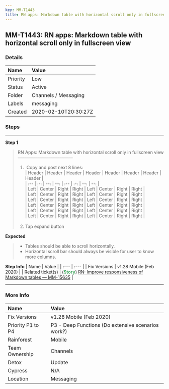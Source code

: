 ```yaml
---
key: MM-T1443
title: RN apps: Markdown table with horizontal scroll only in fullscreen view
---
```


## MM-T1443: RN apps: Markdown table with horizontal scroll only in fullscreen view

### Details

| Name     | Value                |
| :------- | :------------------- |
| Priority | Low                  |
| Status   | Active               |
| Folder   | Channels / Messaging |
| Labels   | messaging            |
| Created  | 2020-02-10T20:30:27Z |

### Steps

<hr/>

**Step 1**

> <article>RN Apps: Markdown table with horizontal scroll only in fullscreen view<br>–––––––––––––––––––––––––<ol><li>&nbsp;Copy and post next 8 lines:<br>| Header | Header | Header | Header | Header | Header | Header | Header |<br>| :-- | :-: | --: | --: | :-- | :-: | --: | --: |<br>| Left | Center | Right | Right | Left | Center | Right | Right |<br>| Left | Center | Right | Right | Left | Center | Right | Right |<br>| Left | Center | Right | Right | Left | Center | Right | Right |<br>| Left | Center | Right | Right | Left | Center | Right | Right |<br>| Left | Center | Right | Right | Left | Center | Right | Right |<br>| Left | Center | Right | Right | Left | Center | Right | Right |<br><br></li><li>Tap expand button</li></ol></article>

**Expected**

> <article><ul><li>Tables should be able to scroll horizontally.</li><li>Horizontal scroll bar should always be visible for user to know more columns.</li></ul></article>

**Step Info**
| Name | Value |
| :--- | :--- |
| Fix Versions | v1.28 Mobile (Feb 2020) |
| Related ticket(s) | (<strong><span style="color: rgb(65, 168, 95);">Story</span></strong>) <a href="https://mattermost.atlassian.net/browse/MM-15635" rel="noopener noreferrer" target="_blank">RN: Improve responsiveness of Markdown tables — MM-15635</a> |

<hr/>

### More Info

| Name              | Value                                              |
| :---------------- | :------------------------------------------------- |
| Fix Versions      | v1.28 Mobile (Feb 2020)                            |
| Priority P1 to P4 | P3 - Deep Functions (Do extensive scenarios work?) |
| Rainforest        | Mobile                                             |
| Team Ownership    | Channels                                           |
| Detox             | Update                                             |
| Cypress           | N/A                                                |
| Location          | Messaging                                          |
